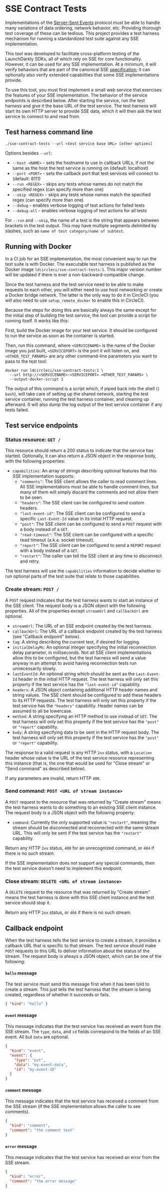 # SSE Contract Tests

Implementations of the [Server-Sent Events](https://en.wikipedia.org/wiki/Server-sent_events) protocol must be able to handle many variations of data ordering, network behavior, etc. Providing thorough test coverage of these can be tedious. This project provides a test harness mechanism for running a standardized test suite against any SSE implementation.

This tool was developed to facilitate cross-platform testing of the LaunchDarkly SDKs, all of which rely on SSE for core functionality. However, it can be used for any SSE implementation. At a minimum, it will verify behaviors that are part of the canonical SSE [specification](https://html.spec.whatwg.org/multipage/server-sent-events.html); it can optionally also verify extended capabilities that some SSE implementations provide.

To use this tool, you must first implement a small web service that exercises the features of your SSE implementation. The behavior of the service endpoints is described below. After starting the service, run the test harness and give it the base URL of the test service. The test harness will start its own HTTP server to provide SSE data, which it will then ask the test service to connect to and read from.

## Test harness command line

```shell
./sse-contract-tests --url <test service base URL> [other options]
```

Options besides `--url`:

* `--host <NAME>` - sets the hostname to use in callback URLs, if not the same as the host the test service is running on (default: localhost)
* `--port <PORT>` - sets the callback port that test services will connect to (default: 8111)
* `--run <REGEX>` - skips any tests whose names do not match the specified regex (can specify more than one)
* `--skip <REGEX>` - skips any tests whose names match the specified regex (can specify more than one)
* `--debug` - enables verbose logging of test actions for failed tests
* `--debug-all` - enables verbose logging of test actions for all tests

For `--run` and `--skip`, the name of a test is the string that appears between brackets in the test output. This may have multiple segments delimited by slashes, such as `name of test category/name of subtest`.

## Running with Docker

In a CI job for an SSE implementation, the most convenient way to run the test suite is with Docker. The executable test harness is published as the Docker image `ldcircleci/sse-contract-tests:1`. This major version number will be updated if there is ever a non-backward-compatible change.

Since the test harness and the test service need to be able to make requests to each other, you will either need to use host networking or create a Docker bridge network. The latter is the only way to do it in CircleCI (you will also need to use `setup_remote_docker` to enable this in CircleCI).

Because the steps for doing this are basically always the same except for the initial step of building the test service, the tool can provide a script for running itself. It works like this:

First, build the Docker image for your test service. It should be configured to run the service as soon as the container is started.

Then, run this command, where `<SERVICENAME>` is the name of the Docker image you just built, `<SERVICEPORT>` is the port it will listen on, and `<OTHER_TEST_PARAMS>` are any other command-line parameters you want to pass to the test tool:

```
docker run ldcircleci/sse-contract-tests:1 \
  --url http://<SERVICENAME>:<SERVICEPORT> <OTHER_TEST_PARAMS> \
  --output-docker-script 1
```

The output of this command is a script which, if piped back into the shell (`| bash`), will take care of setting up the shared network, starting the test service container, running the test harness container, and cleaning up afterward. It will also dump the log output of the test service container if any tests failed.

## Test service endpoints

### Status resource: `GET /`

This resource should return a 200 status to indicate that the service has started. Optionally, it can also return a JSON object in the response body, with the following properties:

* `capabilities`: An array of strings describing optional features that this SSE implementation supports:
  * `"comments"`: The SSE client allows the caller to read comment lines. All SSE implementations must be able to handle comment lines, but many of them will simply discard the comments and not allow them to be seen.
  * `"headers"`: The SSE client can be configured to send custom headers.
  * `"last-event-id"`: The SSE client can be configured to send a specific `Last-Event-Id` value in its initial HTTP request.
  * `"post"`: The SSE client can be configured to send a `POST` request with a body instead of a `GET`.
  * `"read-timeout"`: The SSE client can be configured with a specific read timeout (a.k.a. socket timeout).
  * `"report"`: The SSE client can be configured to send a `REPORT` request with a body instead of a `GET`.
  * `"restart"`: The caller can tell the SSE client at any time to disconnect and retry.

The test harness will use the `capabilities` information to decide whether to run optional parts of the test suite that relate to those capabilities.

### Create stream: `POST /`

A `POST` request indicates that the test harness wants to start an instance of the SSE client. The request body is a JSON object with the following properties. All of the properties except `streamUrl` and `callbackUrl` are optional.

* `streamUrl`: The URL of an SSE endpoint created by the test harness.
* `callbackUrl`: The URL of a callback endpoint created by the test harness (see "Callback endpoint" below).
* `tag`: A string describing the current test, if desired for logging.
* `initialDelayMs`: An optional integer specifying the initial reconnection delay parameter, in milliseconds. Not all SSE client implementations allow this to be configured, but the test harness will send a value anyway in an attempt to avoid having reconnection tests run unnecessarily slowly.
* `lastEventId`: An optional string which should be sent as the `Last-Event-Id` header in the initial HTTP request. The test harness will only set this property if the test service has the `"last-event-id"` capability.
* `headers`: A JSON object containing additional HTTP header names and string values. The SSE client should be configured to add these headers to its HTTP requests. The test harness will only set this property if the test service has the `"headers"` capability. Header names can be assumed to all be lowercase.
* `method`: A string specifying an HTTP method to use instead of `GET`. The test harness will only set this property if the test service has the `"post"` or `"report"` capability.
* `body`: A string specifying data to be sent in the HTTP request body. The test harness will only set this property if the test service has the `"post"` or `"report"` capability.

The response to a valid request is any HTTP `2xx` status, with a `Location` header whose value is the URL of the test service resource representing this instance (that is, the one that would be used for "Close stream" or "Send command" as described below).

If any parameters are invalid, return HTTP `400`.

### Send command: `POST <URL of stream instance>`

A `POST` request to the resource that was returned by "Create stream" means the test harness wants to do something to an existing SSE client instance. The request body is a JSON object with the following property:

* `command`: Currently the only supported value is `"restart"`, meaning the stream should be disconnected and reconnected with the same stream URL. This will only be sent if the test service has the `"restart"` capability.

Return any HTTP `2xx` status, `400` for an unrecognized command, or `404` if there is no such stream.

If the SSE implementation does not support any special commands, then the test service doesn't need to implement this endpoint.

### Close stream: `DELETE <URL of stream instance>`

A `DELETE` request to the resource that was returned by "Create stream" means the test harness is done with this SSE client instance and the test service should stop it.

Return any HTTP `2xx` status, or `404` if there is no such stream.

## Callback endpoint

When the test harness tells the test service to create a stream, it provides a callback URL that is specific to that stream. The test service should make `POST` requests to this URL to deliver information about the status of the stream. The request body is always a JSON object, which can be one of the following:

#### `hello` message

The test service must send this message first when it has been told to create a stream. This just tells the test harness that the stream is being created, regardless of whether it succeeds or fails.

```json
{ "kind": "hello" }
```

#### `event` message

This message indicates that the test service has received an event from the SSE stream. The `type`, `data`, and `id` fields correspond to the fields of an SSE event. All but `data` are optional.

```json
{
  "kind": "event",
  "event": {
    "type": "put",
    "data": "my-event-data",
    "id": "my-event-ID"
  }
}
```

#### `comment` message

This message indicates that the test service has received a comment from the SSE stream (if the SSE implementation allows the caller to see comments).

```json
{
  "kind": "comment",
  "comment": "the comment text"
}
```

#### `error` message

This message indicates that the test service has received an error from the SSE stream.

```json
{
  "kind": "error",
  "comment": "the error message"
}
```
